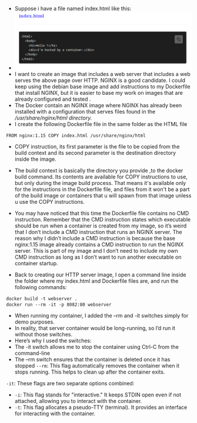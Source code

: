 
- Suppose i have a file named index.html like this: 
- ![](Pasted%20image%2020231211143035.png)
- I want to create an image that includes a web server that includes a web serves the above page over HTTP. NGINX is a good candidate. I could keep using the debian base image and add instructions to my Dockerfile that install NGINX, but it is easier to base my work on images that are already configured and tested . 
- The Docker contain an NGINX image where NGINX has already been installed with a configuration that serves files found in the */usr/share/nginx/html directory.*
- I  create the following Dockerfile file in the same folder as the HTML file

```
FROM nginx:1.15 COPY index.html /usr/share/nginx/html
```

- COPY instruction, its first parameter is the file to be copied from the build context and its second parameter is the destination directory inside the image.
- The build context is basically the directory you provide ,to the docker build command. Its contents are available for COPY instructions to use, but only during the image build process. That means it's available only for the instructions in the Dockerfile file, and files from it won't be a part of the build image or containers that u will spawn from that image unless u use the COPY instructions.

- You may have noticed that this time the Dockerfile file contains no CMD instruction. Remember that the CMD instruction states which executable should be run when a container is created from my image, so it’s weird that I don’t include a CMD instruction that runs an NGINX server. The reason why I didn’t include a CMD instruction is because the base nginx:1.15 image already contains a CMD instruction to run the NGINX server. This is part of my image and I don’t need to include my own CMD instruction as long as I don’t want to run another executable on container startup. 
- Back to creating our HTTP server image, I open a command line inside the folder where my index.html and Dockerfile files are, and run the following commands:
```
docker build -t webserver . 
docker run --rm -it -p 8082:80 webserver
```


- When running my container, I added the –rm and -it switches simply for demo purposes.
- In reality, that server container would be long-running, so I’d run it without those switches. 
- Here’s why I used the switches: 
- The -it switch allows me to stop the container using Ctrl-C from the command-line 
- The –rm switch ensures that the container is deleted once it has stopped
`--rm`: This flag automatically removes the container when it stops running. This helps to clean up after the container exits.

`-it`: These flags are two separate options combined:

- `-i`: This flag stands for "interactive." It keeps STDIN open even if not attached, allowing you to interact with the container.
- `-t`: This flag allocates a pseudo-TTY (terminal). It provides an interface for interacting with the container.